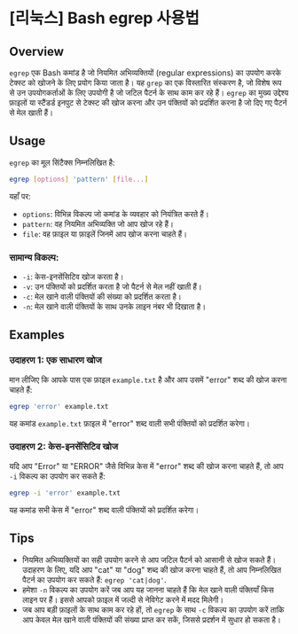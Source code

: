 # [리눅스] Bash egrep 사용법

## Overview
`egrep` एक Bash कमांड है जो नियमित अभिव्यक्तियों (regular expressions) का उपयोग करके टेक्स्ट को खोजने के लिए प्रयोग किया जाता है। यह `grep` का एक विस्तारित संस्करण है, जो विशेष रूप से उन उपयोगकर्ताओं के लिए उपयोगी है जो जटिल पैटर्न के साथ काम कर रहे हैं। `egrep` का मुख्य उद्देश्य फ़ाइलों या स्टैंडर्ड इनपुट से टेक्स्ट की खोज करना और उन पंक्तियों को प्रदर्शित करना है जो दिए गए पैटर्न से मेल खाती हैं।

## Usage
`egrep` का मूल सिंटैक्स निम्नलिखित है:

```bash
egrep [options] 'pattern' [file...]
```

यहाँ पर:
- `options`: विभिन्न विकल्प जो कमांड के व्यवहार को नियंत्रित करते हैं।
- `pattern`: वह नियमित अभिव्यक्ति जो आप खोज रहे हैं।
- `file`: वह फ़ाइल या फ़ाइलें जिनमें आप खोज करना चाहते हैं।

### सामान्य विकल्प:
- `-i`: केस-इनसेंसिटिव खोज करता है।
- `-v`: उन पंक्तियों को प्रदर्शित करता है जो पैटर्न से मेल नहीं खाती हैं।
- `-c`: मेल खाने वाली पंक्तियों की संख्या को प्रदर्शित करता है।
- `-n`: मेल खाने वाली पंक्तियों के साथ उनके लाइन नंबर भी दिखाता है।

## Examples
### उदाहरण 1: एक साधारण खोज
मान लीजिए कि आपके पास एक फ़ाइल `example.txt` है और आप उसमें "error" शब्द की खोज करना चाहते हैं:

```bash
egrep 'error' example.txt
```

यह कमांड `example.txt` फ़ाइल में "error" शब्द वाली सभी पंक्तियों को प्रदर्शित करेगा।

### उदाहरण 2: केस-इनसेंसिटिव खोज
यदि आप "Error" या "ERROR" जैसे विभिन्न केस में "error" शब्द की खोज करना चाहते हैं, तो आप `-i` विकल्प का उपयोग कर सकते हैं:

```bash
egrep -i 'error' example.txt
```

यह कमांड सभी केस में "error" शब्द वाली पंक्तियों को प्रदर्शित करेगा।

## Tips
- नियमित अभिव्यक्तियों का सही उपयोग करने से आप जटिल पैटर्न को आसानी से खोज सकते हैं। उदाहरण के लिए, यदि आप "cat" या "dog" शब्द की खोज करना चाहते हैं, तो आप निम्नलिखित पैटर्न का उपयोग कर सकते हैं: `egrep 'cat|dog'`.
- हमेशा `-n` विकल्प का उपयोग करें जब आप यह जानना चाहते हैं कि मेल खाने वाली पंक्तियाँ किस लाइन पर हैं। इससे आपको फ़ाइल में जल्दी से नेविगेट करने में मदद मिलेगी।
- जब आप बड़ी फ़ाइलों के साथ काम कर रहे हों, तो `egrep` के साथ `-c` विकल्प का उपयोग करें ताकि आप केवल मेल खाने वाली पंक्तियों की संख्या प्राप्त कर सकें, जिससे प्रदर्शन में सुधार हो सकता है।
